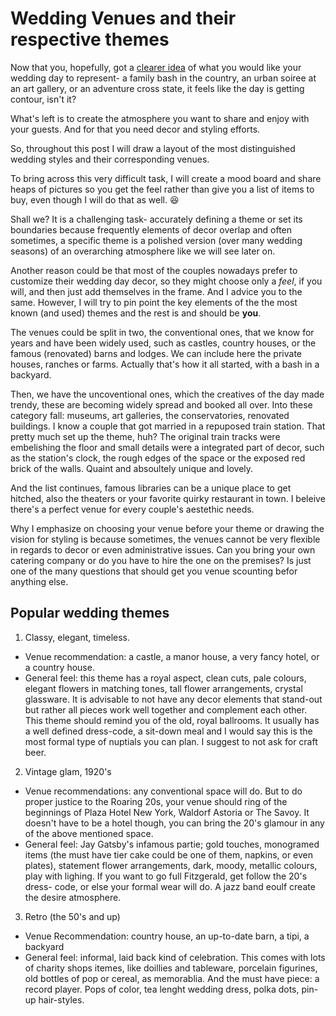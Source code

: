 
# Wedding Venues and their respective themes

Now that you, hopefully, got a [clearer idea](http://weddingseason.events/blog/how-to-choose-your-wedding-venue-part-one.html) of what you would like your wedding day to represent- a family bash in the country, 
an urban soiree at an art gallery, or an adventure cross state, it feels like the day is getting contour, isn't it?

What's left is to create the atmosphere you want to share and enjoy with your guests. And for that you need decor and styling efforts.

So, throughout this post I will draw a layout of the most distinguished wedding styles and their corresponding venues. 

To bring across this very difficult task, I will create a mood board and share heaps of pictures so you get the feel rather than give you a list
of items to buy, even though I will do that as well. :satisfied:

Shall we?
It is a challenging task- accurately defining a theme or set its boundaries because frequently elements of decor overlap 
and often sometimes, a specific theme is a polished version (over many wedding seasons) of an overarching atmosphere 
like we will see later on.

Another reason could be that most of the couples nowadays prefer to customize their wedding day decor, so they might choose only a *feel*,
if you will, and then just add themselves in the frame. And I advice you to the same. 
However, I will try to pin point the key elements of the the most known (and used) themes and the rest is 
and should be **you**.

The venues could be split in two, the conventional ones, that we know for years and have been widely used, such as castles, country houses, or the famous (renovated) barns and lodges. We can include here the private houses, ranches or farms. Actually that's how it all started, with a bash in a backyard.

Then, we have the uncoventional ones, which the creatives of the day made trendy, these are becoming widely spread and booked all over. 
Into these category fall: museums, art galleries, the conservatories, renovated buildings. 
I know a couple that got married in a repuposed train station. That pretty much set up the theme, huh? The original train tracks were embelishing the floor and small details were a integrated part of decor, such as the station's clock, the rough edges of the space or the exposed red brick of the walls. Quaint and absoultely unique and lovely.

And the list continues, famous libraries can be a unique place to get hitched, also the theaters or your favorite quirky restaurant in town. I beleive there's a perfect venue for every couple's aestethic needs.

Why I emphasize on choosing your venue before your theme or drawing the vision for styling is because sometimes, the venues cannot be very flexible in regards to decor or even administrative issues. Can you bring your own catering company or do you have to hire the one on the premises? Is just one of the many questions that should get you venue scounting befor anything else.

## Popular wedding themes

1. Classy, elegant, timeless.

- Venue recommendation: a castle, a manor house, a very fancy hotel, or a country house.
- General feel: this theme has a royal aspect, clean cuts, pale colours, elegant flowers in matching tones, tall flower arrangements, crystal glassware. It is advisable to not have any decor elements that stand-out but rather all pieces work well together and complement each other. This theme should remind you of the old, royal ballrooms. 
It usually has a well defined dress-code, a sit-down meal and I would say this is the most formal type of nuptials you can plan. 
I suggest to not ask for craft beer.


2. Vintage glam, 1920's
- Venue recommendations: any conventional space will do. But to do proper justice to the Roaring 20s, your venue should ring of the beginnings of Plaza Hotel New York, Waldorf Astoria or The Savoy. It doesn't have to be a hotel though, you can bring the 20's glamour in any of the above mentioned space.
- General feel: Jay Gatsby's infamous partie; gold touches, monogramed items (the must have tier cake could be one of them, napkins, or even plates), statement flower arrangements, dark, moody, metallic colours, play with lighing.
If you want to go full Fitzgerald, get follow the 20's dress- code, or else your formal wear will do. 
A jazz band eoulf create the desire atmosphere.

3. Retro (the 50's and up)
- Venue Recommendation: country house, an up-to-date barn, a tipi, a backyard
- General feel: informal, laid back kind of celebration. This comes with lots of charity shops itemes, like doillies and tableware, porcelain  figurines, old bottles of pop or cereal, as memorablia. And the must have piece: a record player. Pops of color, tea lenght wedding dress, polka dots, pin-up hair-styles.
